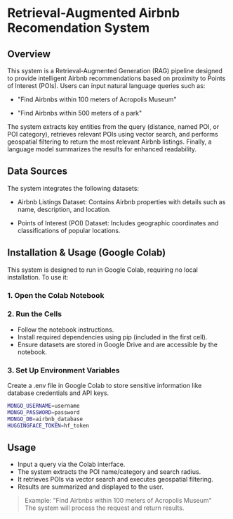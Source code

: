 # Retrieval-Augmented Airbnb Recomendation System
## Overview
This system is a Retrieval-Augmented Generation (RAG) pipeline designed to provide intelligent Airbnb recommendations based on proximity to Points of Interest (POIs). Users can input natural language queries such as:

- "Find Airbnbs within 100 meters of Acropolis Museum"

- "Find Airbnbs within 500 meters of a park"

The system extracts key entities from the query (distance, named POI, or POI category), retrieves relevant POIs using vector search, and performs geospatial filtering to return the most relevant Airbnb listings. Finally, a language model summarizes the results for enhanced readability.

## Data Sources

The system integrates the following datasets:

- Airbnb Listings Dataset: Contains Airbnb properties with details such as name, description, and location.

- Points of Interest (POI) Dataset: Includes geographic coordinates and classifications of popular locations.

## Installation & Usage (Google Colab)
This system is designed to run in Google Colab, requiring no local installation. To use it:

### 1. Open the Colab Notebook

### 2. Run the Cells
- Follow the notebook instructions.
- Install required dependencies using pip (included in the first cell).
- Ensure datasets are stored in Google Drive and are accessible by the notebook.
### 3. Set Up Environment Variables
Create a .env file in Google Colab to store sensitive information like database credentials and API keys.
```bash
MONGO_USERNAME=username
MONGO_PASSWORD=password
MONGO_DB=airbnb_database
HUGGINGFACE_TOKEN=hf_token
```

## Usage
- Input a query via the Colab interface.
- The system extracts the POI name/category and search radius.
- It retrieves POIs via vector search and executes geospatial filtering.
- Results are summarized and displayed to the user.

> Example: "Find Airbnbs within 100 meters of Acropolis Museum"\
> The system will process the request and return results.

